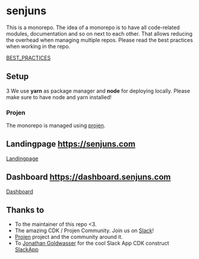 # senjuns

This is a monorepo. The idea of a monorepo is to have all code-related modules, documentation and so on next to each other. That allows reducing the overhead when managing multiple repos. Please read the best practices when working in the repo.

[BEST_PRACTICES](wiki/BEST_PRACTICES.md)

## Setup

3
We use **yarn** as package manager and **node** for deploying locally. Please make sure to have node and yarn installed!

### Projen

The monorepo is managed using [projen](https://github.com/projen/projen).

## Landingpage <https://senjuns.com>

[Landingpage](landingpage/README.md)

## Dashboard <https://dashboard.senjuns.com>

[Dashboard](dashboard/README.md)

## Thanks to

- To the maintainer of this repo <3.
- The amazing CDK / Projen Community. Join us on [Slack](https://cdk-dev.slack.com)!
- [Projen](https://github.com/projen/projen) project and the community around it.
- To [Jonathan Goldwasser](https://github.com/jogold) for the cool Slack App CDK construct [SlackApp](https://github.com/jogold/cloudstructs/tree/master/src/slack-app)
